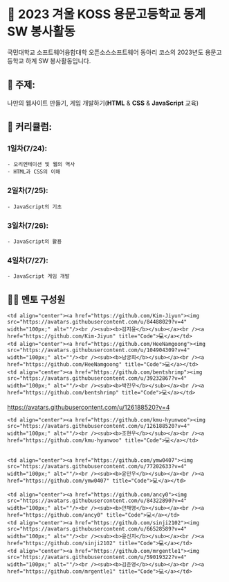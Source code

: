 # 📖 2023 겨울 KOSS 용문고등학교 동계 SW 봉사활동

국민대학교 소프트웨어융합대학 오픈소스소프트웨어 동아리 코스의 2023년도 용문고등학교 하계 SW 봉사활동입니다.

## 🎯 주제:

나만의 웹사이트 만들기, 게임 개발하기(**HTML** & **CSS** & **JavaScript** 교육) <br>

## 📅 커리큘럼:

### 1일차(7/24):

    - 오리엔테이션 및 웹의 역사
    - HTML과 CSS의 이해

### 2일차(7/25):

    - JavaScript의 기초

### 3일차(7/26):

    - JavaScript의 활용

### 4일차(7/27):

    - JavaScript 게임 개발
    

## 🧑‍🏫 멘토 구성원

<table>
  <tr>
    
    <td align="center"><a href="https://github.com/Kim-Jiyun"><img src="https://avatars.githubusercontent.com/u/84488029?v=4" width="100px;" alt=""/><br /><sub><b>김지윤</b></sub></a><br /><a href="https://github.com/Kim-Jiyun" title="Code">💻</a></td>
    <td align="center"><a href="https://github.com/HeeNamgoong"><img src="https://avatars.githubusercontent.com/u/104904309?v=4" width="100px;" alt=""/><br /><sub><b>남궁희</b></sub></a><br /><a href="https://github.com/HeeNamgoong" title="Code">💻</a></td>
    <td align="center"><a href="https://github.com/bentshrimp"><img src="https://avatars.githubusercontent.com/u/39232867?v=4" width="100px;" alt=""/><br /><sub><b>박진우</b></sub></a><br /><a href="https://github.com/bentshrimp" title="Code">💻</a></td>
https://avatars.githubusercontent.com/u/126188520?v=4
    
    <td align="center"><a href="https://github.com/kmu-hyunwoo"><img src="https://avatars.githubusercontent.com/u/126188520?v=4" width="100px;" alt=""/><br /><sub><b>조현우</b></sub></a><br /><a href="https://github.com/kmu-hyunwoo" title="Code">💻</a></td>

    
    <td align="center"><a href="https://github.com/ymw0407"><img src="https://avatars.githubusercontent.com/u/77202633?v=4" width="100px;" alt=""/><br /><sub><b>윤민우</b></sub></a><br /><a href="https://github.com/ymw0407" title="Code">💻</a></td>
    
    <td align="center"><a href="https://github.com/ancy0"><img src="https://avatars.githubusercontent.com/u/84322890?v=4" width="100px;" alt=""/><br /><sub><b>안채영</b></sub></a><br /><a href="https://github.com/ancy0" title="Code">💻</a></td>
    <td align="center"><a href="https://github.com/sinji2102"><img src="https://avatars.githubusercontent.com/u/66528589?v=4" width="100px;" alt=""/><br /><sub><b>윤신지</b></sub></a><br /><a href="https://github.com/sinji2102" title="Code">💻</a></td>
    <td align="center"><a href="https://github.com/mrgentle1"><img src="https://avatars.githubusercontent.com/u/59019322?v=4" width="100px;" alt=""/><br /><sub><b>김준영</b></sub></a><br /><a href="https://github.com/mrgentle1" title="Code">💻</a></td>
  </tr>
</table
